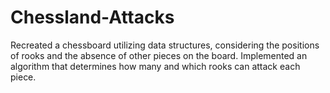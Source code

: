 # Chessland-Attacks
Recreated a chessboard utilizing data structures, considering the positions of rooks and the absence of other pieces on the board. Implemented an algorithm that determines how many and which rooks can attack each piece.
